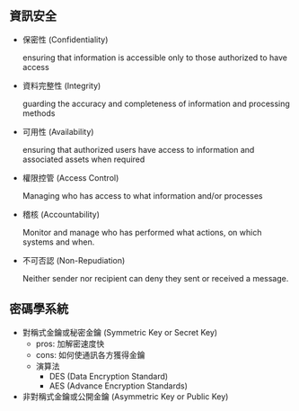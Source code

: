 ## 資訊安全

  - 保密性 (Confidentiality)
    
    ensuring that information is accessible only to those authorized to have access
  
  - 資料完整性 (Integrity)
    
    guarding the accuracy and completeness of information and processing methods
  
  - 可用性 (Availability)
    
    ensuring that authorized users have access to information and associated assets when required

  - 權限控管 (Access Control)

    Managing who has access to what information and/or processes

  - 稽核 (Accountability)

    Monitor and manage who has performed what actions, on which systems and when.

  - 不可否認 (Non-Repudiation)

    Neither sender nor recipient can deny they sent or received a message.

## 密碼學系統

  - 對稱式金鑰或秘密金鑰 (Symmetric Key or Secret Key)
    - pros: 加解密速度快
    - cons: 如何使通訊各方獲得金鑰
    - 演算法
      - DES (Data Encryption Standard)
      - AES (Advance Encryption Standards)
  - 非對稱式金鑰或公開金鑰 (Asymmetric Key or Public Key)
